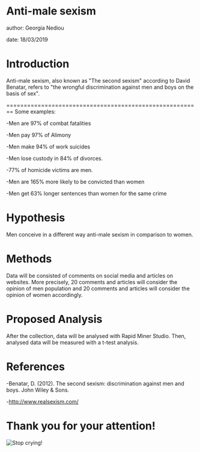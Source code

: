 Anti-male sexism
========================================================
author: Georgia Nediou 

date: 18/03/2019

Introduction
========================================================
Anti-male sexism, also known as "The second sexism" according to David Benatar, refers to "the wrongful discrimination against men and boys on the basis of sex".

========================================================
Some examples:

-Men are 97% of combat fatalities

-Men pay 97% of Alimony

-Men make 94% of work suicides

-Men lose custody in 84% of divorces.

-77% of homicide victims are men.

-Men are 165% more likely to be convicted than women

-Men get 63% longer sentences than women for the same crime

Hypothesis
========================================================
Men conceive in a different way anti-male sexism in comparison to women.

Methods
========================================================
Data will be consisted of comments on social media and articles on websites. More precisely, 20 comments and articles will consider the opinion of men population and 20 comments and articles will consider the opinion of women accordingly. 

Proposed Analysis
========================================================
After the collection, data will be analysed with Rapid Miner Studio. Then, analysed data will be measured with a t-test analysis.

References
========================================================
-Benatar, D. (2012). The second sexism: discrimination against men and boys. John Wiley & Sons.

-http://www.realsexism.com/

Thank you for your attention!
========================================================

![Stop crying!](https://malemattersusa.files.wordpress.com/2012/01/stop-crying.jpg?w=640)
